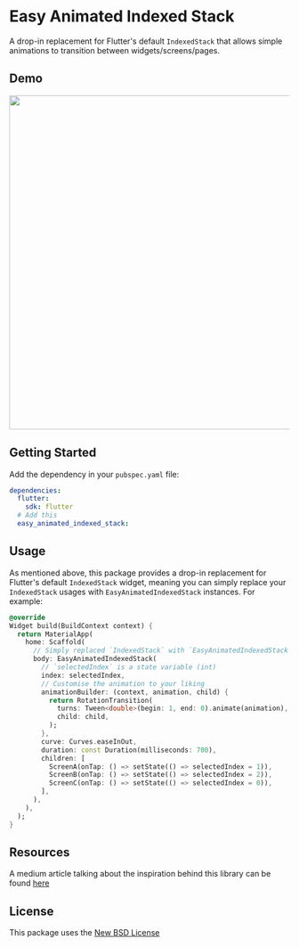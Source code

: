 # Easy Animated Indexed Stack

A drop-in replacement for Flutter's default `IndexedStack` that allows simple animations to transition between widgets/screens/pages.

## Demo

<img src="https://github.com/user-attachments/assets/12f05c41-a865-4f83-84af-753f4aae090a" height=600 />

## Getting Started

Add the dependency in your `pubspec.yaml` file:

```yaml
dependencies:
  flutter:
    sdk: flutter
  # Add this  
  easy_animated_indexed_stack:
```

## Usage

As mentioned above, this package provides a drop-in replacement for Flutter's default `IndexedStack` widget, meaning you can simply replace your `IndexedStack` usages with `EasyAnimatedIndexedStack` instances. For example:

```dart
@override
Widget build(BuildContext context) {
  return MaterialApp(
    home: Scaffold(
      // Simply replaced `IndexedStack` with `EasyAnimatedIndexedStack`
      body: EasyAnimatedIndexedStack(
        // `selectedIndex` is a state variable (int)
        index: selectedIndex,
        // Customise the animation to your liking
        animationBuilder: (context, animation, child) {
          return RotationTransition(
            turns: Tween<double>(begin: 1, end: 0).animate(animation),
            child: child,
          );
        },
        curve: Curves.easeInOut,
        duration: const Duration(milliseconds: 700),
        children: [
          ScreenA(onTap: () => setState(() => selectedIndex = 1)),
          ScreenB(onTap: () => setState(() => selectedIndex = 2)),
          ScreenC(onTap: () => setState(() => selectedIndex = 0)),
        ],
      ),
    ),
  );
}
```

## Resources

A medium article talking about the inspiration behind this library can be found [here](https://medium.com/@shubhamsinghshubham777/animate-screen-switches-for-indexedstack-in-flutter-a66fe488006b)

## License
This package uses the [New BSD License](./LICENSE)
